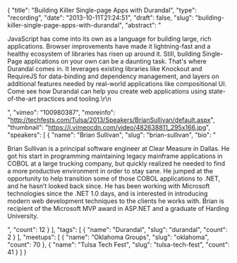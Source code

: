 {
  "title": "Building Killer Single-page Apps with Durandal",
  "type": "recording",
  "date": "2013-10-11T21:24:51",
  "draft": false,
  "slug": "building-killer-single-page-apps-with-durandal",
  "abstract": "<p>JavaScript has come into its own as a language for building large, rich applications. Browser improvements have made it lightning-fast and a healthy ecosystem of libraries has risen up around it. Still, building Single-Page applications on your own can be a daunting task. That's where Durandal comes in. It leverages existing libraries like Knockout and RequireJS for data-binding and dependency management, and layers on additional features needed by real-world applications like compositional UI. Come see how Durandal can help you create web applications using state-of-the-art practices and tooling.\r\n</p>",
  "vimeo": "100980387",
  "moreinfo": "http://techfests.com/Tulsa/2013/Speakers/BrianSullivan/default.aspx",
  "thumbnail": "https://i.vimeocdn.com/video/482638811_295x166.jpg",
  "speakers": [
    {
      "name": "Brian Sullivan",
      "slug": "brian-sullivan",
      "bio": "<p>Brian Sullivan is a principal software engineer at Clear Measure in Dallas. He got his start in programming maintaining legacy mainframe applications in COBOL at a large trucking company, but quickly realized he needed to find a more productive environment in order to stay sane. He jumped at the opportunity to help transition some of those COBOL applications to .NET, and he hasn’t looked back since. He has been working with Microsoft technologies since the .NET 1.0 days, and is interested in introducing modern web development techniques to the clients he works with. Brian is recipient of the Microsoft MVP award in ASP.NET and a graduate of Harding University.</p>",
      "count": 12
    }
  ],
  "tags": [
    {
      "name": "Durandal",
      "slug": "durandal",
      "count": 2
    }
  ],
  "meetups": [
    {
      "name": "Oklahoma Groups",
      "slug": "oklahoma",
      "count": 70
    },
    {
      "name": "Tulsa Tech Fest",
      "slug": "tulsa-tech-fest",
      "count": 41
    }
  ]
}
